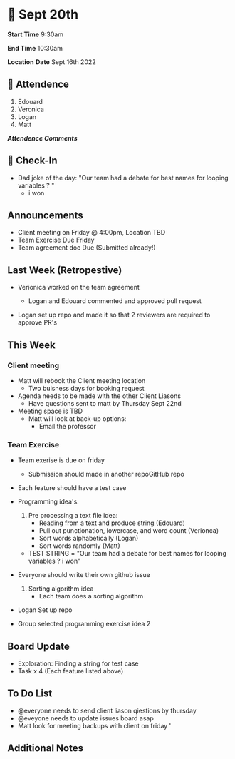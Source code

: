 # 🚀 Sept 20th 
**Start Time** 9:30am

**End Time** 10:30am

**Location**
**Date** Sept 16th 2022

## 👋 Attendence

1. Edouard 
2. Veronica
3. Logan 
4. Matt

***Attendence Comments***


## 🧸 Check-In

- Dad joke of the day: "Our team had a debate for best names for looping variables ? "
  - i won


## Announcements

- Client meeting on Friday @ 4:00pm, Location TBD
- Team Exercise Due Friday
- Team agreement doc Due (Submitted already!)

## Last Week (Retropestive)

- Verionica worked on the team agreement
  - Logan and Edouard commented and approved pull request

- Logan set up repo and made it so that 2 reviewers are required to approve PR's 

## This Week  

### Client meeting 

- Matt will rebook the Client meeting location
  - Two buisness days for booking request
- Agenda needs to be made with the other Client Liasons
  - Have questions sent to matt by Thursday Sept 22nd
- Meeting space is TBD
  - Matt will look at back-up options:
    - Email the professor

### Team Exercise

- Team exerise is due on friday
  - Submission should made in another repoGitHub repo

- Each feature should have a test case
- Programming idea's:
    1) Pre processing a text file idea: 
        - Reading from a text and produce string (Edouard)
        - Pull out punctionation, lowercase, and word count (Verionca)
        - Sort words alphabetically (Logan)
        - Sort words randomly (Matt)
  - TEST STRING = "Our team had a debate for best names for looping variables ? i won"
- Everyone should write their own github issue

    1) Sorting algorithm idea
        - Each team does a sorting algorithm

- Logan Set up repo
- Group selected programming exercise idea 2


## Board Update

- Exploration: Finding a string for test case
- Task x 4 (Each feature listed above)

## To Do List
- @everyone needs to send client liason qiestions by thursday 
- @eveyone needs to update issues board asap 
- Matt look for meeting backups with client on friday '

## Additional Notes


